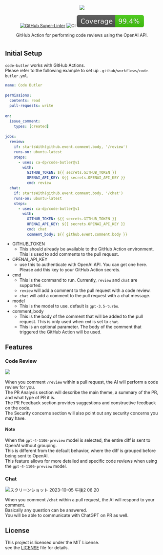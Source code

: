 <div align="center">
  
<img src="https://github.com/ca-dp/code-butler/assets/11391317/d9efe235-2f6a-4036-b6b2-be18d4c444c1" width="180px">

[![GitHub Super-Linter](https://github.com/ca-dp/code-butler/actions/workflows/linter.yml/badge.svg)](https://github.com/super-linter/super-linter)
![CI](https://github.com/ca-dp/code-butler/actions/workflows/ci.yml/badge.svg)
![Coverage](https://github.com/ca-dp/code-butler/blob/main/badges/coverage.svg)

GitHub Action for performing code reviews using the OpenAI API.

</div>

#

## Initial Setup

`code-butler` works with GitHub Actions.  
Please refer to the following example to set up `.github/workflows/code-butler.yml`.

```yaml
name: Code Butler

permissions:
  contents: read
  pull-requests: write

on:
  issue_comment:
    types: [created]

jobs:
  review:
    if: startsWith(github.event.comment.body, '/review')
    runs-on: ubuntu-latest
    steps:
      - uses: ca-dp/code-butler@v1
        with:
          GITHUB_TOKEN: ${{ secrets.GITHUB_TOKEN }}
          OPENAI_API_KEY: ${{ secrets.OPENAI_API_KEY }}
          cmd: review
  chat:
    if: startsWith(github.event.comment.body, '/chat')
    runs-on: ubuntu-latest
    steps:
      - uses: ca-dp/code-butler@v1
        with:
          GITHUB_TOKEN: ${{ secrets.GITHUB_TOKEN }}
          OPENAI_API_KEY: ${{ secrets.OPENAI_API_KEY }}
          cmd: chat
          comment_body: ${{ github.event.comment.body }}
```

- GITHUB_TOKEN
  - This should already be available to the GitHub Action environment. This is used to add comments to the pull request.
- OPENAI_API_KEY
  - use this to authenticate with OpenAI API. You can get one here. Please add this key to your GitHub Action secrets.
- cmd
  - This is the command to run. Currently, `review` and `chat` are supported.
  - `review` will add a comment to the pull request with a code review.
  - `chat` will add a comment to the pull request with a chat message.
- model
  - This is the model to use. default is `gpt-3.5-turbo`.
- comment_body
  - This is the body of the comment that will be added to the pull request. This is only used when `cmd` is set to `chat`.
  - This is an optional parameter. The body of the comment that triggered the GitHub Action will be used.

## Features

### Code Review

<img src="https://github.com/ca-dp/code-butler/assets/11391317/351bc422-24a5-4606-b550-8338ebea78da" width="600px">

When you comment `/review` within a pull request, the AI will perform a code review for you.  
The PR Analysis section will describe the main theme, a summary of the PR, and what type of PR it is.  
The PR Feedback section provides suggestions and constructive feedback on the code.  
The Security concerns section will also point out any security concerns you may have.  

#### Note

When the `gpt-4-1106-preview` model is selected, the entire diff is sent to OpenAI without grouping.  
This is different from the default behavior, where the diff is grouped before being sent to OpenAI.  
This feature allows for more detailed and specific code reviews when using the `gpt-4-1106-preview` model.

### Chat

![スクリーンショット 2023-10-05 午後2 06 20](https://github.com/ca-dp/code-butler/assets/11391317/543c3340-0174-421b-b916-3e08542df0aa)

When you comment `/chat` within a pull request, the AI will respond to your comment.  
Basically any question can be answered.  
You will be able to communicate with ChatGPT on PR as well.  

## License

This project is licensed under the MIT License.  
see the [LICENSE](LICENSE) file for details.
